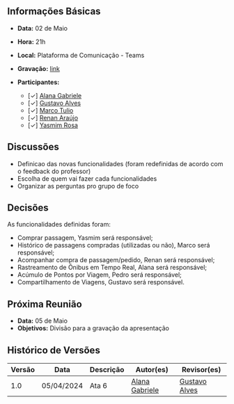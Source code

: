 ## Informações Básicas

- **Data:** 02 de Maio
- **Hora:** 21h
- **Local:** Plataforma de Comunicação - Teams
- **Gravação:** [link](https://unbbr.sharepoint.com/sites/IHC-Grupo888/Documentos%20Compartilhados/General/Recordings/Reuni%C3%A3o%20em%20_General_-20240502_214854-Grava%C3%A7%C3%A3o%20de%20Reuni%C3%A3o.mp4?web=1)

- **Participantes:**
  - [✓] [Alana Gabriele](https://github.com/alanagabriele)
  - [✓] [Gustavo Alves](https://github.com/gustaallves)
  - [✓] [Marco Tulio](https://github.com/MarcoTulioSoares)
  - [✓] [Renan Araújo](https://github.com/renantfm4)
  - [✓] [Yasmim Rosa](https://github.com/yaskisoba)

## Discussões

- ⁠Definicao das novas funcionalidades (foram redefinidas de acordo com o feedback do professor)
- ⁠Escolha de quem vai fazer cada funcionalidades
- ⁠Organizar as perguntas pro grupo de foco

## Decisões

As funcionalidades definidas foram:⁠

- ⁠Comprar passagem, Yasmim será responsável;
- ⁠Histórico de passagens compradas (utilizadas ou não), Marco será responsável;
- Acompanhar compra de passagem/pedido, Renan será responsável;
- ⁠Rastreamento de Ônibus em Tempo Real, Alana será responsável;
- ⁠Acúmulo de Pontos por Viagem, Pedro será responsável;
- ⁠Compartilhamento de Viagens, Gustavo será responsável.

## Próxima Reunião

- **Data:** 05 de Maio
- **Objetivos:** Divisão para a gravação da apresentação

## Histórico de Versões

| Versão |    Data    | Descrição | Autor(es)                                          | Revisor(es)                                     |
| ------ | :--------: | --------- | -------------------------------------------------- | ----------------------------------------------- |
| 1.0    | 05/04/2024 | Ata 6     | [Alana Gabriele](https://github.com/alanagabriele) | [Gustavo Alves](https://github.com/gustaallves) |
